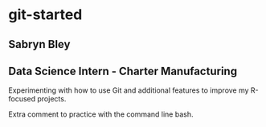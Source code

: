 # git-started
## Sabryn Bley
## Data Science Intern - Charter Manufacturing
Experimenting with how to use Git and additional features to improve my R-focused projects. 

Extra comment to practice with the command line bash.

